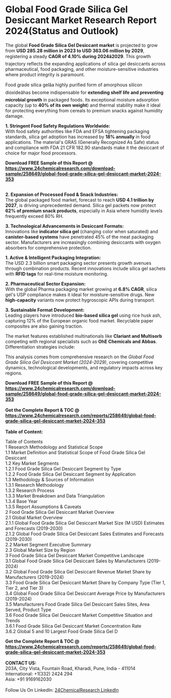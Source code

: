 <h1>Global Food Grade Silica Gel Desiccant Market Research Report 2024(Status and Outlook)</h1><p>The global <strong>Food Grade Silica Gel Desiccant market</strong> is projected to grow from <strong>USD 285.28 million in 2023 to USD 363.06 million by 2029</strong>, registering a steady <strong>CAGR of 4.10% during 2024â2029</strong>. This growth trajectory reflects the expanding applications of silica gel desiccants across pharmaceutical, food packaging, and other moisture-sensitive industries where product integrity is paramount.</p><p>Food grade silica gelâa highly purified form of amorphous silicon dioxideâhas become indispensable for <strong>extending shelf life and preventing microbial growth</strong> in packaged foods. Its exceptional moisture adsorption capacity (up to <strong>40% of its own weight</strong>) and thermal stability make it ideal for protecting everything from cereals to premium snacks against humidity damage.</p><p><strong>1. Stringent Food Safety Regulations Worldwide:</strong><br>
With food safety authorities like FDA and EFSA tightening packaging standards, silica gel adoption has increased by <strong>18% annually</strong> in food applications. The material's GRAS (Generally Recognized As Safe) status and compliance with FDA 21 CFR 182.90 standards make it the desiccant of choice for major food processors.</p><div><b>Download FREE Sample of this Report @ 
            <a href="https://www.24chemicalresearch.com/download-sample/258649/global-food-grade-silica-gel-desiccant-market-2024-353">
            https://www.24chemicalresearch.com/download-sample/258649/global-food-grade-silica-gel-desiccant-market-2024-353</a></b></div><br><p><strong>2. Expansion of Processed Food &amp; Snack Industries:</strong><br>
The global packaged food market, forecast to reach <strong>USD 4.1 trillion by 2027</strong>, is driving unprecedented demand. Silica gel packets now protect <strong>62% of premium snack products</strong>, especially in Asia where humidity levels frequently exceed 80% RH.</p><p><strong>3. Technological Advancements in Desiccant Formats:</strong><br>
Innovations like <strong>indicator silica gel</strong> (changing color when saturated) and <strong>canister-based systems</strong> have penetrated 45% of the meat packaging sector. Manufacturers are increasingly combining desiccants with oxygen absorbers for comprehensive protection.</p><p><strong>1. Active &amp; Intelligent Packaging Integration:<br>
</strong>The USD 2.3 billion smart packaging sector presents growth avenues through combination products. Recent innovations include silica gel sachets with <strong>RFID tags</strong> for real-time moisture monitoring.</p><p><strong>2. Pharmaceutical Sector Expansion:<br>
</strong>With the global Pharma packaging market growing at <strong>6.8% CAGR</strong>, silica gel's USP  compliance makes it ideal for moisture-sensitive drugs. New <strong>high-capacity</strong> variants now protect hygroscopic APIs during transport.</p><p><strong>3. Sustainable Format Development:<br>
</strong>Leading players have introduced <strong>bio-based silica gel</strong> using rice husk ash, capturing 12% of the European organic food market. Recyclable paper composites are also gaining traction.</p><p>The market features established multinationals like <strong>Clariant and Multisorb</strong> competing with regional specialists such as <strong>OhE Chemicals and Abbas</strong>. Differentiation strategies include:</p><p>This analysis comes from comprehensive research on the <em>Global Food Grade Silica Gel Desiccant Market (2024-2029)</em>, covering competitive dynamics, technological developments, and regulatory impacts across key regions.</p><div><b>Download FREE Sample of this Report @ 
            <a href="https://www.24chemicalresearch.com/download-sample/258649/global-food-grade-silica-gel-desiccant-market-2024-353">
            https://www.24chemicalresearch.com/download-sample/258649/global-food-grade-silica-gel-desiccant-market-2024-353</a></b></div><br><div><b>Get the Complete Report & TOC @ 
            <a href="https://www.24chemicalresearch.com/reports/258649/global-food-grade-silica-gel-desiccant-market-2024-353">
            https://www.24chemicalresearch.com/reports/258649/global-food-grade-silica-gel-desiccant-market-2024-353</a></b></div><br>
            <b>Table of Content:</b><p>Table of Contents<br />
1 Research Methodology and Statistical Scope<br />
1.1 Market Definition and Statistical Scope of Food Grade Silica Gel Desiccant<br />
1.2 Key Market Segments<br />
1.2.1 Food Grade Silica Gel Desiccant Segment by Type<br />
1.2.2 Food Grade Silica Gel Desiccant Segment by Application<br />
1.3 Methodology & Sources of Information<br />
1.3.1 Research Methodology<br />
1.3.2 Research Process<br />
1.3.3 Market Breakdown and Data Triangulation<br />
1.3.4 Base Year<br />
1.3.5 Report Assumptions & Caveats<br />
2 Food Grade Silica Gel Desiccant Market Overview<br />
2.1 Global Market Overview<br />
2.1.1 Global Food Grade Silica Gel Desiccant Market Size (M USD) Estimates and Forecasts (2019-2030)<br />
2.1.2 Global Food Grade Silica Gel Desiccant Sales Estimates and Forecasts (2019-2030)<br />
2.2 Market Segment Executive Summary<br />
2.3 Global Market Size by Region<br />
3 Food Grade Silica Gel Desiccant Market Competitive Landscape<br />
3.1 Global Food Grade Silica Gel Desiccant Sales by Manufacturers (2019-2024)<br />
3.2 Global Food Grade Silica Gel Desiccant Revenue Market Share by Manufacturers (2019-2024)<br />
3.3 Food Grade Silica Gel Desiccant Market Share by Company Type (Tier 1, Tier 2, and Tier 3)<br />
3.4 Global Food Grade Silica Gel Desiccant Average Price by Manufacturers (2019-2024)<br />
3.5 Manufacturers Food Grade Silica Gel Desiccant Sales Sites, Area Served, Product Type<br />
3.6 Food Grade Silica Gel Desiccant Market Competitive Situation and Trends<br />
3.6.1 Food Grade Silica Gel Desiccant Market Concentration Rate<br />
3.6.2 Global 5 and 10 Largest Food Grade Silica Gel D</p><div><b>Get the Complete Report & TOC @ 
            <a href="https://www.24chemicalresearch.com/reports/258649/global-food-grade-silica-gel-desiccant-market-2024-353">
            https://www.24chemicalresearch.com/reports/258649/global-food-grade-silica-gel-desiccant-market-2024-353</a></b></div><br><b>CONTACT US:</b><br>
            203A, City Vista, Fountain Road, Kharadi, Pune, India - 411014<br>
            International: +1(332) 2424 294<br>
            Asia: +91 9169162030 <br><br>
            Follow Us On LinkedIn: <a href="https://www.linkedin.com/company/24chemicalresearch/">24ChemicalResearch LinkedIn</a>
